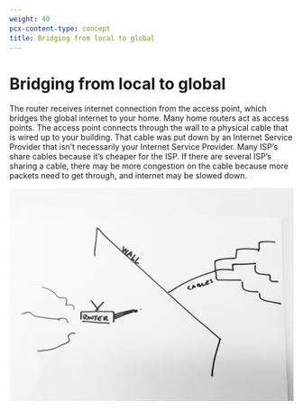 ```yaml
---
weight: 40
pcx-content-type: concept
title: Bridging from local to global
---
```


# Bridging from local to global

The router receives internet connection from the access point, which bridges the global internet to your home. Many home routers act as access points. The access point connects through the wall to a physical cable that is wired up to your building. That cable was put down by an Internet Service Provider that isn’t necessarily your Internet Service Provider. Many ISP’s share cables because it’s cheaper for the ISP. If there are several ISP’s sharing a cable, there may be more congestion on the cable because more packets need to get through, and internet may be slowed down.

![local-to-global](../static/wall.jpg)